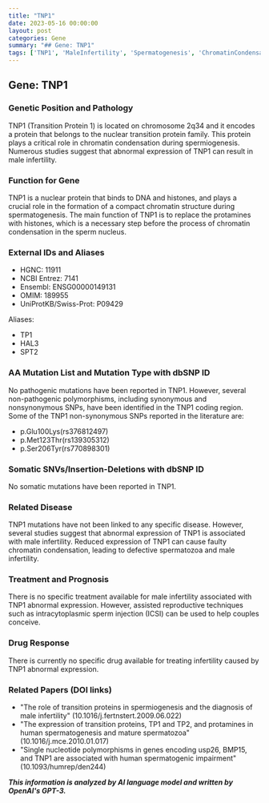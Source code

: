 ```yaml
---
title: "TNP1"
date: 2023-05-16 00:00:00
layout: post
categories: Gene
summary: "## Gene: TNP1"
tags: ['TNP1', 'MaleInfertility', 'Spermatogenesis', 'ChromatinCondensation', 'Polymorphisms', 'AssistedReproductiveTechniques', 'ICSI', 'DrugResponse']
---
```


## Gene: TNP1

### Genetic Position and Pathology

TNP1 (Transition Protein 1) is located on chromosome 2q34 and it encodes a protein that belongs to the nuclear transition protein family. This protein plays a critical role in chromatin condensation during spermiogenesis. Numerous studies suggest that abnormal expression of TNP1 can result in male infertility.

### Function for Gene
TNP1 is a nuclear protein that binds to DNA and histones, and plays a crucial role in the formation of a compact chromatin structure during spermatogenesis. The main function of TNP1 is to replace the protamines with histones, which is a necessary step before the process of chromatin condensation in the sperm nucleus.

### External IDs and Aliases
- HGNC: 11911
- NCBI Entrez: 7141
- Ensembl: ENSG00000149131
- OMIM: 189955
- UniProtKB/Swiss-Prot: P09429

Aliases:
- TP1
- HAL3
- SPT2

### AA Mutation List and Mutation Type with dbSNP ID

No pathogenic mutations have been reported in TNP1. However, several non-pathogenic polymorphisms, including synonymous and nonsynonymous SNPs, have been identified in the TNP1 coding region. Some of the TNP1 non-synonymous SNPs reported in the literature are:
- p.Glu100Lys(rs376812497)
- p.Met123Thr(rs139305312)
- p.Ser206Tyr(rs770898301)

### Somatic SNVs/Insertion-Deletions with dbSNP ID

No somatic mutations have been reported in TNP1.

### Related Disease
TNP1 mutations have not been linked to any specific disease. However, several studies suggest that abnormal expression of TNP1 is associated with male infertility. Reduced expression of TNP1 can cause faulty chromatin condensation, leading to defective spermatozoa and male infertility.

### Treatment and Prognosis
There is no specific treatment available for male infertility associated with TNP1 abnormal expression. However, assisted reproductive techniques such as intracytoplasmic sperm injection (ICSI) can be used to help couples conceive. 

### Drug Response
There is currently no specific drug available for treating infertility caused by TNP1 abnormal expression.

### Related Papers (DOI links)
- "The role of transition proteins in spermiogenesis and the diagnosis of male infertility" (10.1016/j.fertnstert.2009.06.022)
- "The expression of transition proteins, TP1 and TP2, and protamines in human spermatogenesis and mature spermatozoa" (10.1016/j.mce.2010.01.017)
- "Single nucleotide polymorphisms in genes encoding usp26, BMP15, and TNP1 are associated with human spermatogenic impairment" (10.1093/humrep/den244)

**_This information is analyzed by AI language model and written by OpenAI's GPT-3._**